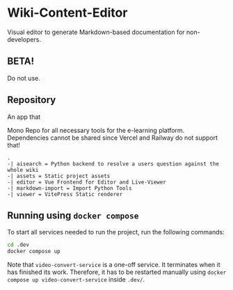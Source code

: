 # Wiki-Content-Editor

Visual editor to generate Markdown-based documentation for non-developers.

## BETA!

Do not use.

## Repository

An app that

Mono Repo for all necessary tools for the e-learning platform.
Dependencies cannot be shared since Vercel and Railway do not support that!

```
.
-| aisearch = Python backend to resolve a users question against the whole wiki
-| assets = Static project assets
-| editor = Vue Frontend for Editor and Live-Viewer
-| markdown-import = Import Python Tools
-| viewer = VitePress Static renderer
```

## Running using `docker compose`

To start all services needed to run the project, run the following commands:

```sh
cd .dev
docker compose up
```

Note that `video-convert-service` is a one-off service. It terminates when it has finished its work. Therefore, it has to be restarted manually using `docker compose up video-convert-service` inside `.dev/`.
